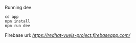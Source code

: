 Running dev

```
cd app
npm install
npm run dev
```

Firebase url: *https://redhat-vuejs-project.firebaseapp.com/*
